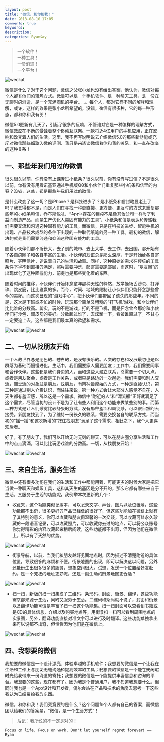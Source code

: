 ```yaml
---
layout: post
title: "微信，和你和我！"
date: 2013-08-10 17:05
comments: true
keywords: 
description: 
categories: RyanSay
---
```

> 一个软件！<br>
> 一种工具！<br>
> 一份消遣！<br>
> 一个平台！

![wechat](/images/2013/08/about_wechat/1.png)

微信是什么？对于这个问题，微信之父张小龙也没有给出答案，他认为，微信对每个人都有他们的理解方式。微信可以是一个手机软件、是一种聊天工具、是一份在无聊时的消遣、是一个充满商机的平台……。每个人，都对它有不同的解释和理解，或许，这样的效果是张小龙所希望的。没错，微信有很多种，它的每一种形态，都和你和我有关！

<!--More-->

微信5.0更新有几天了，引起了很多的反响，不管谁对它是一种怎样的理解方式，微信效应在不断的侵蚀着整个移动互联网。一款将近4亿用户的手机应用，正在影响和改变着人们的生活。这里，我不再写说明说去介绍微信5.0的那些新功能或充斥对微信那些细致入微的评测，我只是来谈谈微信和你和我的关系，和一直在改变的这种关系！

## 一、那些年我们用过的微信
很久很久以前，你有没有上课传过小纸条？很久以前，你有没有写过信？不是很久以前，你有没有用着诺基亚通过手机版QQ和小伙伴们重复那些小纸条和信里的内容？没错，这些，都是那些年我们用过的微信。

是什么改变了这一切？是iPhone？是科技进步了？是小纸条和信封略显老土了吗？我觉得都不是，而是人们在寻找一种更直接、更方便、更及时的方式来重复那些年的小纸条和信。乔布斯说过，“Apple存在的目的不是像其他公司一样为了利益而制造产品，而是生产优化人类固有能力的工具”。小纸条和信是表达和传递我们需要交流和沟通这种固有能力的工具，而微信，只是在科技的进步、智能手机的出现、产品技术成型的条件下出现的一种取代纸笔的另一种工具。最初的微信，解决的就是我们需要沟通和交流这种固有能力的工具。

随着小伙伴们都不断长大，去了别的城市、去上大学、去工作、去出国，都开始有了各自的圈子和各自丰富的生活。小伙伴的友谊总是那么深厚，于是开始给各自寄照片、寄明信片，述说着自己的生活和故事。同样，这种原始的需求在传统的工具条件下得不到直接的满足，照片需要冲洗、邮寄需要跑邮局，而这时，“朋友圈”的出现优化了这种固有能力，前提也是那些变化着的东西。

随着时间的推移，小伙伴们开始怀念童年那种天性的释然，放学操场丢沙包、打弹珠、跳皮筋，比比谁赢的多。而今，时间、地域的限制让小伙伴们只能怀念那些曾今的美好。而这次出现的“游戏中心”，把小伙伴们都带回了遗失的那些年。不同的是，这次是下班或不忙的时候，玩玩那个简单又粗糙的“打飞机”游戏，和小伙伴们比比谁的分数高。其实，玩的不是游戏，打的不是飞机，而是怀念曾今那份和小伙伴们打沙包、调皮筋的美好。分数超过谁了，去炫耀一下，看被谁超过了，不甘心一定要追上去，这些都是我们最本真的欲望和需求。

![wechat](/images/2013/08/about_wechat/QQ20130810-5.png)
![wechat](/images/2013/08/about_wechat/QQ20130810-6.png)

## 二、一切从找朋友开始
一个人的世界总是无色的、苍白的，是没有快乐的。人类的存在和发展最初也是以群落为基础而慢慢进化。生活中，我们需要家人需要朋友；工作中，我们需要同事和合作伙伴。这些都是我们身边的人，而和这些人建立联系，总需要一个切入点，或者是朋友聚会，或者是工作关系，或者只是路边的一次邂逅。我们需要和别人交流，而交流的对象就是朋友。找朋友，有两种最原始的方式，一种是直接认识，第二种是通过别人介绍认识，而往往来说，第一种方式会让大部分人感觉不自在，人天生都有羞涩感，所以这是一个需求。微信中“附近的人”和“漂流瓶”正好就满足了这个需求，尽管当初的设计不是为了让有些人利用这个功能来做某些别的事。而第二种方式是让人们感觉比较舒服的方式，没有那种羞涩和局促感，可以很自然的去接受。新朋友找到了，为了维持一份长久的联系，需要交换各自的联系方式，而当初的“摇一摇”和这次新增的“按住找朋友”满足了这个需求，相比之下，我个人更喜欢后者。

好了，有了朋友了，我们可以开始无时无刻的聊天，可以在朋友圈分享生活和工作中的点点滴滴，可以比比玩游戏谁的分数高。一切，从找朋友开始！

![wechat](/images/2013/08/about_wechat/QQ20130810-7.png)
![wechat](/images/2013/08/about_wechat/QQ20130810-3.png)

## 三、来自生活，服务生活
微信中还有很多功能在我们的生活和工作中都能用到，可能更多的时候大家是把它当做一种聊天和娱乐工具，这和其天生的基因是分不开的，那么它都有哪些来自于生活，又服务于生活的功能呢，我例举本次更新的几个：

- 收藏夹，这个功能类似记事本，可以记录文字、声音、图片以及位置等，这些功能都不出奇，很多更好的产品已经做的很好了，但这些功能加在微信上就有了其特别的意义，你可以收藏和朋友间温馨的一次交谈，可以收藏可以永久珍藏的一段语音记录，可以收藏照片，可以收藏你去过的地点，可以将公众账号你觉得精彩的内容收藏起来稍后阅读。这些功能都不出奇，但因为他们在微信上，所以有了天然的优势。

![wechat](/images/2013/08/about_wechat/QQ20130810-9.png)
![wechat](/images/2013/08/about_wechat/QQ20130810-10.png)

- 街景导航，以前，当我们和朋友越好见面地点时，因为描述不清楚附近的具体位置，导致很多的麻烦和不便。街景地图的出现，即可以解决这以问题，另外还能衍生出很多很多的服务，想象空间很大。试想，发送一个位置给好友赴约，是一个死板的地址更好呢，还是一副生动的街景地图更合适？

![wechat](/images/2013/08/about_wechat/QQ20130810-11.png)
![wechat](/images/2013/08/about_wechat/QQ20130810-12.png)

- 扫一扫，新版的扫一扫集成了二维码、条形码、封面、街景、翻译，这些功能需求都来源于生活，同时又服务于生活。二维码和条码就不说了，封面和街景以及翻译功能可谓是丰富了扫一扫这个功能集。扫一扫封面可以查看到书籍或是CD的具体信息，介绍以及购买地点等，用街景扫一扫可以看到周围地点的实景图，另外，翻译功能直接对准文字可以进行及时翻译。这些功能单独拿出来可以说都不出奇，但恰恰因为他们是在微信上。

![wechat](/images/2013/08/about_wechat/QQ20130810-4.png)
![wechat](/images/2013/08/about_wechat/QQ20130810-2.png)

## 四、我想要的微信
我想要的微信是一个设计漂亮、体验卓越的手机软件；我想要的微信是一个让我在生活和工作上与朋友无缝沟通和提高效率的工具；我想要的微信是一个能在我闲暇时光给我带来一份消遣的寄托；我想要的微信是一个能提供丰富信息和咨询的平台。我想要的这些，现在都有了。因为我是个普通用户，我不知道我想要什么。但同时我也是一个App设计和开发者，偶尔会站在产品和技术的角度去思考一下这些我认为已经带给我的东西。

微信，和你和我！我们究竟要的是什么？这个问题每个人都有自己的答案，而微信团队给我们的答案是，“微信，是一个生活方式”！


> 后记：我所说的不一定是对的！

```Focus on life. Focus on work. Don't let yourself regret forever! ——Ryan```
